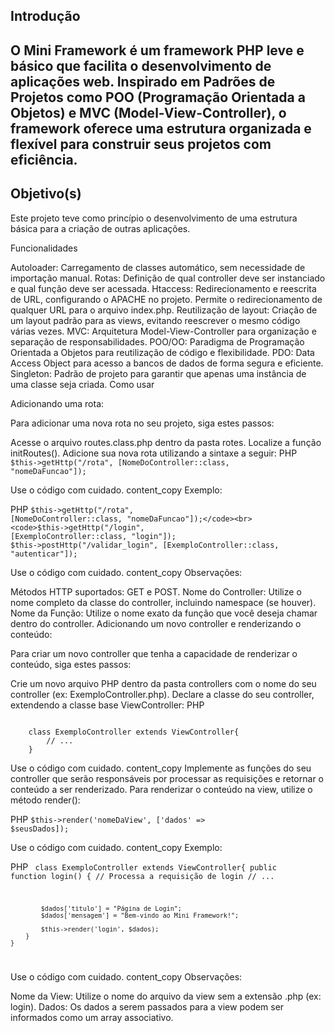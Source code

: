 <h2>Introdução<h2>

<p>
    O Mini Framework é um framework PHP leve e básico que facilita o desenvolvimento de aplicações web. 
    Inspirado em Padrões de Projetos como POO (Programação Orientada a Objetos) e MVC (Model-View-Controller), 
    o framework oferece uma estrutura organizada e flexível para construir seus projetos com eficiência.
</p>

<h2>Objetivo(s)</h2>

<p>
    Este projeto teve como princípio o desenvolvimento de uma estrutura básica para a criação de outras aplicações.
</p>


Funcionalidades

Autoloader: Carregamento de classes automático, sem necessidade de importação manual.
Rotas: Definição de qual controller deve ser instanciado e qual função deve ser acessada.
Htaccess: Redirecionamento e reescrita de URL, configurando o APACHE no projeto. Permite o redirecionamento de qualquer URL para o arquivo index.php.
Reutilização de layout: Criação de um layout padrão para as views, evitando reescrever o mesmo código várias vezes.
MVC: Arquitetura Model-View-Controller para organização e separação de responsabilidades.
POO/OO: Paradigma de Programação Orientada a Objetos para reutilização de código e flexibilidade.
PDO: Data Access Object para acesso a bancos de dados de forma segura e eficiente.
Singleton: Padrão de projeto para garantir que apenas uma instância de uma classe seja criada.
Como usar

Adicionando uma rota:

Para adicionar uma nova rota no seu projeto, siga estes passos:

Acesse o arquivo routes.class.php dentro da pasta rotes.
Localize a função initRoutes().
Adicione sua nova rota utilizando a sintaxe a seguir:
PHP
<code>$this->getHttp("/rota", [NomeDoController::class, "nomeDaFuncao"]);</code>

Use o código com cuidado.
content_copy
Exemplo:

PHP
<code>$this->getHttp("/rota", [NomeDoController::class, "nomeDaFuncao"]);</code><br>
<code>$this->getHttp("/login", [ExemploController::class, "login"]);</code><br>
<code>$this->postHttp("/validar_login", [ExemploController::class, "autenticar"]);</code><br>

Use o código com cuidado.
content_copy
Observações:

Métodos HTTP suportados: GET e POST.
Nome do Controller: Utilize o nome completo da classe do controller, incluindo namespace (se houver).
Nome da Função: Utilize o nome exato da função que você deseja chamar dentro do controller.
Adicionando um novo controller e renderizando o conteúdo:

Para criar um novo controller que tenha a capacidade de renderizar o conteúdo, siga estes passos:

Crie um novo arquivo PHP dentro da pasta controllers com o nome do seu controller (ex: ExemploController.php).
Declare a classe do seu controller, extendendo a classe base ViewController:
PHP

<code>
    class ExemploController extends ViewController{
        // ...
    }
</code>

Use o código com cuidado.
content_copy
Implemente as funções do seu controller que serão responsáveis por processar as requisições e retornar o conteúdo a ser renderizado.
Para renderizar o conteúdo na view, utilize o método render():

PHP
<code>$this->render('nomeDaView', ['dados' => $seusDados]);</code>

Use o código com cuidado.
content_copy
Exemplo:

PHP
<code>
    class ExemploController extends ViewController{
        public function login()
        {
            // Processa a requisição de login
            // ...

            $dados['titulo'] = "Página de Login";
            $dados['mensagem'] = "Bem-vindo ao Mini Framework!";

            $this->render('login', $dados);
        }
    }
</code>

Use o código com cuidado.
content_copy
Observações:

Nome da View: Utilize o nome do arquivo da view sem a extensão .php (ex: login).
Dados: Os dados a serem passados para a view podem ser informados como um array associativo.
